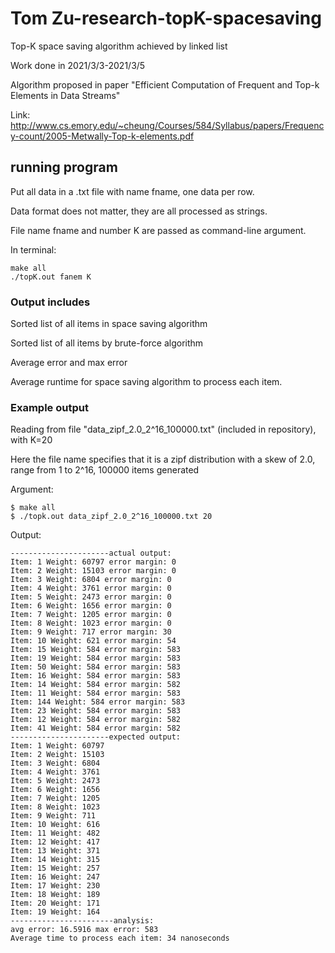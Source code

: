 # Tom Zu-research-topK-spacesaving
Top-K space saving algorithm achieved by linked list

Work done in 2021/3/3-2021/3/5

Algorithm proposed in paper "Efficient Computation of Frequent and Top-k Elements in Data Streams"

Link: http://www.cs.emory.edu/~cheung/Courses/584/Syllabus/papers/Frequency-count/2005-Metwally-Top-k-elements.pdf

## running program

Put all data in a .txt file with name fname, one data per row.

Data format does not matter, they are all processed as strings.

File name fname and number K are passed as command-line argument.

In terminal:
```
make all
./topK.out fanem K
```

### Output includes

Sorted list of all items in space saving algorithm

Sorted list of all items by brute-force algorithm

Average error and max error

Average runtime for space saving algorithm to process each item.


### Example output
Reading from file "data_zipf_2.0_2^16_100000.txt" (included in repository), with K=20

Here the file name specifies that it is a zipf distribution with a skew of 2.0, range from 1 to 2^16, 100000 items generated

Argument:
```
$ make all
$ ./topk.out data_zipf_2.0_2^16_100000.txt 20
```
Output:
```
----------------------actual output:
Item: 1 Weight: 60797 error margin: 0
Item: 2 Weight: 15103 error margin: 0
Item: 3 Weight: 6804 error margin: 0
Item: 4 Weight: 3761 error margin: 0
Item: 5 Weight: 2473 error margin: 0
Item: 6 Weight: 1656 error margin: 0
Item: 7 Weight: 1205 error margin: 0
Item: 8 Weight: 1023 error margin: 0
Item: 9 Weight: 717 error margin: 30
Item: 10 Weight: 621 error margin: 54
Item: 15 Weight: 584 error margin: 583
Item: 19 Weight: 584 error margin: 583
Item: 50 Weight: 584 error margin: 583
Item: 16 Weight: 584 error margin: 583
Item: 14 Weight: 584 error margin: 582
Item: 11 Weight: 584 error margin: 583
Item: 144 Weight: 584 error margin: 583
Item: 23 Weight: 584 error margin: 583
Item: 12 Weight: 584 error margin: 582
Item: 41 Weight: 584 error margin: 582
----------------------expected output: 
Item: 1 Weight: 60797
Item: 2 Weight: 15103
Item: 3 Weight: 6804
Item: 4 Weight: 3761
Item: 5 Weight: 2473
Item: 6 Weight: 1656
Item: 7 Weight: 1205
Item: 8 Weight: 1023
Item: 9 Weight: 711
Item: 10 Weight: 616
Item: 11 Weight: 482
Item: 12 Weight: 417
Item: 13 Weight: 371
Item: 14 Weight: 315
Item: 15 Weight: 257
Item: 16 Weight: 247
Item: 17 Weight: 230
Item: 18 Weight: 189
Item: 20 Weight: 171
Item: 19 Weight: 164
-----------------------analysis:
avg error: 16.5916 max error: 583
Average time to process each item: 34 nanoseconds
```
